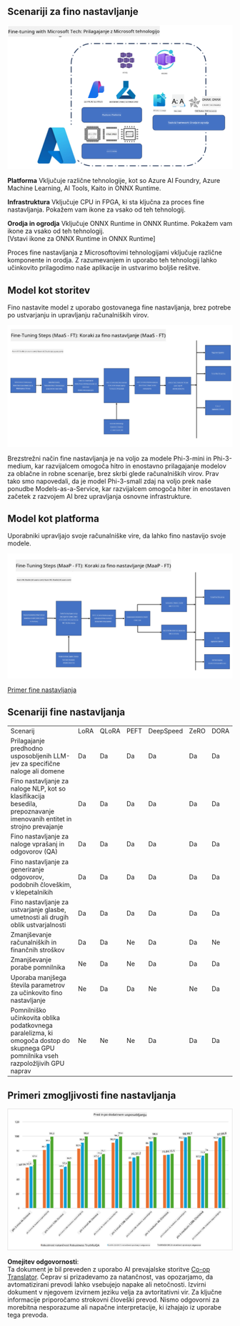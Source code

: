 <!--
CO_OP_TRANSLATOR_METADATA:
{
  "original_hash": "cb5648935f63edc17e95ce38f23adc32",
  "translation_date": "2025-07-17T08:31:12+00:00",
  "source_file": "md/03.FineTuning/FineTuning_Scenarios.md",
  "language_code": "sl"
}
-->
## Scenariji za fino nastavljanje

![FineTuning with MS Services](../../../../translated_images/FinetuningwithMS.3d0cec8ae693e094c38c72575e63f2c9bf1cf980ab90f1388e102709f9c979e5.sl.png)

**Platforma** Vključuje različne tehnologije, kot so Azure AI Foundry, Azure Machine Learning, AI Tools, Kaito in ONNX Runtime.

**Infrastruktura** Vključuje CPU in FPGA, ki sta ključna za proces fine nastavljanja. Pokažem vam ikone za vsako od teh tehnologij.

**Orodja in ogrodja** Vključuje ONNX Runtime in ONNX Runtime. Pokažem vam ikone za vsako od teh tehnologij.  
[Vstavi ikone za ONNX Runtime in ONNX Runtime]

Proces fine nastavljanja z Microsoftovimi tehnologijami vključuje različne komponente in orodja. Z razumevanjem in uporabo teh tehnologij lahko učinkovito prilagodimo naše aplikacije in ustvarimo boljše rešitve.

## Model kot storitev

Fino nastavite model z uporabo gostovanega fine nastavljanja, brez potrebe po ustvarjanju in upravljanju računalniških virov.

![MaaS Fine Tuning](../../../../translated_images/MaaSfinetune.3eee4630607aff0d0a137b16ab79ec5977ece923cd1fdd89557a2655c632669d.sl.png)

Brezstrežni način fine nastavljanja je na voljo za modele Phi-3-mini in Phi-3-medium, kar razvijalcem omogoča hitro in enostavno prilagajanje modelov za oblačne in robne scenarije, brez skrbi glede računalniških virov. Prav tako smo napovedali, da je model Phi-3-small zdaj na voljo prek naše ponudbe Models-as-a-Service, kar razvijalcem omogoča hiter in enostaven začetek z razvojem AI brez upravljanja osnovne infrastrukture.

## Model kot platforma

Uporabniki upravljajo svoje računalniške vire, da lahko fino nastavijo svoje modele.

![Maap Fine Tuning](../../../../translated_images/MaaPFinetune.fd3829c1122f5d1c4a6a91593ebc348548410e162acda34f18034384e3b3816a.sl.png)

[Primer fine nastavljanja](https://github.com/Azure/azureml-examples/blob/main/sdk/python/foundation-models/system/finetune/chat-completion/chat-completion.ipynb)

## Scenariji fine nastavljanja

| | | | | | | |
|-|-|-|-|-|-|-|
|Scenarij|LoRA|QLoRA|PEFT|DeepSpeed|ZeRO|DORA|
|Prilagajanje predhodno usposobljenih LLM-jev za specifične naloge ali domene|Da|Da|Da|Da|Da|Da|
|Fino nastavljanje za naloge NLP, kot so klasifikacija besedila, prepoznavanje imenovanih entitet in strojno prevajanje|Da|Da|Da|Da|Da|Da|
|Fino nastavljanje za naloge vprašanj in odgovorov (QA)|Da|Da|Da|Da|Da|Da|
|Fino nastavljanje za generiranje odgovorov, podobnih človeškim, v klepetalnikih|Da|Da|Da|Da|Da|Da|
|Fino nastavljanje za ustvarjanje glasbe, umetnosti ali drugih oblik ustvarjalnosti|Da|Da|Da|Da|Da|Da|
|Zmanjševanje računalniških in finančnih stroškov|Da|Da|Ne|Da|Da|Ne|
|Zmanjševanje porabe pomnilnika|Ne|Da|Ne|Da|Da|Da|
|Uporaba manjšega števila parametrov za učinkovito fino nastavljanje|Ne|Da|Da|Ne|Ne|Da|
|Pomnilniško učinkovita oblika podatkovnega paralelizma, ki omogoča dostop do skupnega GPU pomnilnika vseh razpoložljivih GPU naprav|Ne|Ne|Ne|Da|Da|Da|

## Primeri zmogljivosti fine nastavljanja

![Finetuning Performance](../../../../translated_images/Finetuningexamples.a9a41214f8f5afc186adb16a413b1c17e2f43a89933ba95feb5aee84b0b24add.sl.png)

**Omejitev odgovornosti**:  
Ta dokument je bil preveden z uporabo AI prevajalske storitve [Co-op Translator](https://github.com/Azure/co-op-translator). Čeprav si prizadevamo za natančnost, vas opozarjamo, da avtomatizirani prevodi lahko vsebujejo napake ali netočnosti. Izvirni dokument v njegovem izvirnem jeziku velja za avtoritativni vir. Za ključne informacije priporočamo strokovni človeški prevod. Nismo odgovorni za morebitna nesporazume ali napačne interpretacije, ki izhajajo iz uporabe tega prevoda.
